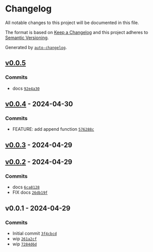 # Changelog

All notable changes to this project will be documented in this file.

The format is based on [Keep a Changelog](https://keepachangelog.com/en/1.0.0/)
and this project adheres to [Semantic Versioning](https://semver.org/spec/v2.0.0.html).

Generated by [`auto-changelog`](https://github.com/CookPete/auto-changelog).

## [v0.0.5](https://github.com/bicycle-codes/ailuropoda/compare/v0.0.4...v0.0.5)

### Commits

- docs [`92e4a30`](https://github.com/bicycle-codes/ailuropoda/commit/92e4a30d0d4fd762bc421a4c8c322c035d06f8fa)

## [v0.0.4](https://github.com/bicycle-codes/ailuropoda/compare/v0.0.3...v0.0.4) - 2024-04-30

### Commits

- FEATURE: add append function [`576288c`](https://github.com/bicycle-codes/ailuropoda/commit/576288caa54dc7fef08cdfccdd3ebb8395f69665)

## [v0.0.3](https://github.com/bicycle-codes/ailuropoda/compare/v0.0.2...v0.0.3) - 2024-04-29

## [v0.0.2](https://github.com/bicycle-codes/ailuropoda/compare/v0.0.1...v0.0.2) - 2024-04-29

### Commits

- docs [`6ca8128`](https://github.com/bicycle-codes/ailuropoda/commit/6ca812854c9eb1801c69f3836e88509f506c3f8d)
- FIX docs [`26db19f`](https://github.com/bicycle-codes/ailuropoda/commit/26db19f580c47fdfdae0685e5d4552b32b5c1bb5)

## v0.0.1 - 2024-04-29

### Commits

- Initial commit [`3f4cbcd`](https://github.com/bicycle-codes/ailuropoda/commit/3f4cbcd7ce4443a3a9706b672978a08ae580a73c)
- wip [`261a2cf`](https://github.com/bicycle-codes/ailuropoda/commit/261a2cf08bd605163546d3db9ca4225045574ea9)
- wip [`7284d6d`](https://github.com/bicycle-codes/ailuropoda/commit/7284d6d1208927f0b9ae02c51d3b032e2bd7b71c)
